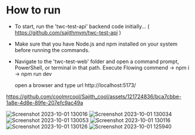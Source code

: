 # How to run

* To start, run the 'twc-test-api' backend code initially...
    ( https://github.com/sajithmym/twc-test-api )

* Make sure that you have Node.js and npm installed on your system before running the commands.

* Navigate to the 'twc-test-web' folder and open a command prompt, PowerShell, or terminal in that path.
	Execute Flowing commend
		-> npm i
		-> npm run dev

    open a browser and type url http://localhost:5173/

https://github.com/coolmrcool/Sajith_cool/assets/121724836/bca7cbbe-1a8e-4d8e-89fe-207efc9ac49a

![Screenshot 2023-10-01 130016](https://github.com/coolmrcool/Sajith_cool/assets/121724836/a8380962-3de8-4a01-9fb9-3f58fb0cbb76)
![Screenshot 2023-10-01 130034](https://github.com/coolmrcool/Sajith_cool/assets/121724836/42973240-b5b0-4ceb-91cd-a373fe6908ab)
![Screenshot 2023-10-01 130053](https://github.com/coolmrcool/Sajith_cool/assets/121724836/944aa126-5186-4902-b46e-a252b5b59373)
![Screenshot 2023-10-01 130116](https://github.com/coolmrcool/Sajith_cool/assets/121724836/e788bef5-c4c6-4895-82d9-0a2a123105bd)
![Screenshot 2023-10-01 130126](https://github.com/coolmrcool/Sajith_cool/assets/121724836/2db841a9-df98-48ae-b805-f0f20aecb5cb)
![Screenshot 2023-10-01 125940](https://github.com/coolmrcool/Sajith_cool/assets/121724836/67d241f0-5558-4379-9fb2-d1eb61c0131d)

